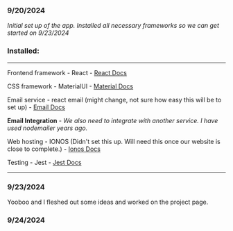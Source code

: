 ### 9/20/2024
*Initial set up of the app.  Installed all necessary frameworks so we can get started on 9/23/2024*
### Installed:
---
Frontend framework - React - [React Docs](https://react.dev/)

CSS framework - MaterialUI - [Material Docs](https://mui.com/material-ui/getting-started/installation/)

Email service - react email (might change, not sure how easy this will be to set up) - [Email Docs](https://react.email/docs/introduction)

**Email Integration** - *We also need to integrate with another service.  I have used nodemailer years ago.*

Web hosting - IONOS (Didn't set this up.  Will need this once our website is close to complete.) - [Ionos Docs](https://www.ionos.com/hosting/web-hosting-affiliate?transaction_id=102b2c1666ffc9b140d0d262dbd2da&itc=RP0VPYCQ-1J1XUL-0Q1429E&ac=OM.US.USt02K418213T7073a&affiliate_id=8427)

Testing - Jest - [Jest Docs](https://jestjs.io/)

---

### 9/23/2024

Yooboo and I fleshed out some ideas and worked on the project page.

### 9/24/2024
